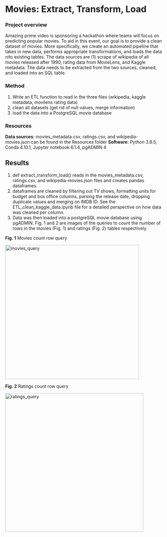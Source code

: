 # Movies: Extract, Transform, Load

### Project overview
Amazing prime video is sponsoring a hackathon where teams will focus on predicting popular movies. To aid in this event, our goal is to provide a clean dataset of movies. More specifically, we create an automated pipeline that takes in new data, performs appropriate transformations, and loads the data nito existing tables. The data sources are (1) scrape of wikipedia of all movies released after 1990, rating data from MovieLens, and Kaggle metadata. The data needs to be extracted from the two sources, cleaned, and loaded into an SQL table.

### Method
1. Write an ETL function to read in the three files (wikipedia, kaggle metadata, movilens rating data)
2. clean all datasets (get rid of null values, merge information)
3. load the data into a PostgreSQL movie database

### Resources
**Data sources**: movies_metadata.csv, ratings.csv, and wikipedia-movies.json can be found in the Resources folder
**Software**: Python 3.8.5, Conda 4.10.1, Jupyter notebook 6.1.4, pgADMIN 4

## Results
1. def extract_transform_load() reads in the movies_metadata.csv, ratings.csv, and wikipedia-movies.json files and creates pandas dataframes. 
2. dataframes are cleaned by filtering out TV shows, formatting units for budget and box office columns, parsing the release date, dropping duplicate values and merging on IMDB ID. See the ETL_clean_kaggle_data.ipynb file for a detailed perspective on how data was cleaned per column.
3. Data was then loaded into a postgreSQL movie database using pgADMIN. Fig. 1 and 2 are images of the queries to count the number of rows in the movies (Fig. 1) and ratings (Fig. 2) tables respectively. 

**Fig. 1** Movies count row query

<img width="429" alt="movies_query" src="https://user-images.githubusercontent.com/45336910/124537822-9eb8e280-dde8-11eb-9592-566d860befa5.png">

**Fig. 2** Ratings count row query

<img width="443" alt="ratings_query" src="https://user-images.githubusercontent.com/45336910/124537885-b8f2c080-dde8-11eb-8c0a-e8482a7f5f7c.png">
